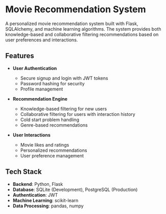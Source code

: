 # Movie Recommendation System

A personalized movie recommendation system built with Flask, SQLAlchemy, and machine learning algorithms. The system provides both knowledge-based and collaborative filtering recommendations based on user preferences and interactions.

## Features

- **User Authentication**
  - Secure signup and login with JWT tokens
  - Password hashing for security
  - Profile management

- **Recommendation Engine**
  - Knowledge-based filtering for new users
  - Collaborative filtering for users with interaction history
  - Cold start problem handling
  - Genre-based recommendations

- **User Interactions**
  - Movie likes and ratings
  - Personalized recommendations
  - User preference management

## Tech Stack

- **Backend**: Python, Flask
- **Database**: SQLite (Development), PostgreSQL (Production)
- **Authentication**: JWT
- **Machine Learning**: scikit-learn
- **Data Processing**: pandas, numpy
